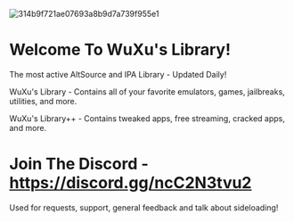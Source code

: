 ![314b9f721ae07693a8b9d7a739f955e1](https://user-images.githubusercontent.com/89362339/218333007-5a37edeb-29ae-4f97-abec-3855d2898291.png)

# Welcome To WuXu's Library!

The most active AltSource and IPA Library - Updated Daily!

WuXu's Library - Contains all of your favorite emulators, games, jailbreaks, utilities, and more.

WuXu's Library++ - Contains tweaked apps, free streaming, cracked apps, and more.

# Join The Discord - https://discord.gg/ncC2N3tvu2

Used for requests, support, general feedback and talk about sideloading!

